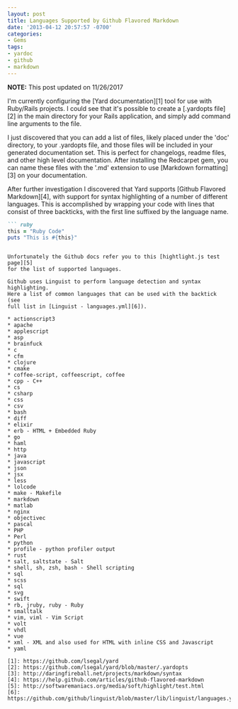 ```yaml
---
layout: post
title: Languages Supported by Github Flavored Markdown
date: '2013-04-12 20:57:57 -0700'
categories:
- Gems
tags:
- yardoc
- github
- markdown
---
```


__NOTE:__ This post updated on 11/26/2017

I'm currently configuring the [Yard documentation][1] tool for use with
Ruby/Rails projects. I could see that it's possible to create a
[.yardopts file][2] in the main directory for your Rails application, and
simply add command line arguments to the file.

I just discovered that you can add a list of files, likely placed under the
'doc' directory, to your .yardopts file, and those files will be included in
your generated documentation set. This is perfect for changelogs, readme
files, and other high level documentation. After installing the Redcarpet gem,
you can name these files with the '.md' extension to use
[Markdown formatting][3] on your documentation.

After further investigation I discovered that Yard supports
[Github Flavored Markdown][4], with support for syntax highlighting of a
number of different languages. This is accomplished by wrapping your code with
lines that consist of three backticks, with the first line suffixed by the
language name.

``` markdown
``` ruby
this = "Ruby Code"
puts "This is #{this}"
```
```

Unfortunately the Github docs refer you to this [hightlight.js test page][5]
for the list of supported languages.

Github uses Linguist to perform language detection and syntax highlighting.
Here a list of common languages that can be used with the backtick (see
full list in [Linguist - languages.yml][6]).

* actionscript3
* apache
* applescript
* asp
* brainfuck
* c
* cfm
* clojure
* cmake
* coffee-script, coffeescript, coffee
* cpp - C++
* cs
* csharp
* css
* csv
* bash
* diff
* elixir
* erb - HTML + Embedded Ruby
* go
* haml
* http
* java
* javascript
* json
* jsx
* less
* lolcode
* make - Makefile
* markdown
* matlab
* nginx
* objectivec
* pascal
* PHP
* Perl
* python
* profile - python profiler output
* rust
* salt, saltstate - Salt
* shell, sh, zsh, bash - Shell scripting
* sql
* scss
* sql
* svg
* swift
* rb, jruby, ruby - Ruby
* smalltalk
* vim, viml - Vim Script
* volt
* vhdl
* vue
* xml - XML and also used for HTML with inline CSS and Javascript
* yaml

[1]: https://github.com/lsegal/yard
[2]: https://github.com/lsegal/yard/blob/master/.yardopts
[3]: http://daringfireball.net/projects/markdown/syntax
[4]: https://help.github.com/articles/github-flavored-markdown
[5]: http://softwaremaniacs.org/media/soft/highlight/test.html
[6]: https://github.com/github/linguist/blob/master/lib/linguist/languages.yml
